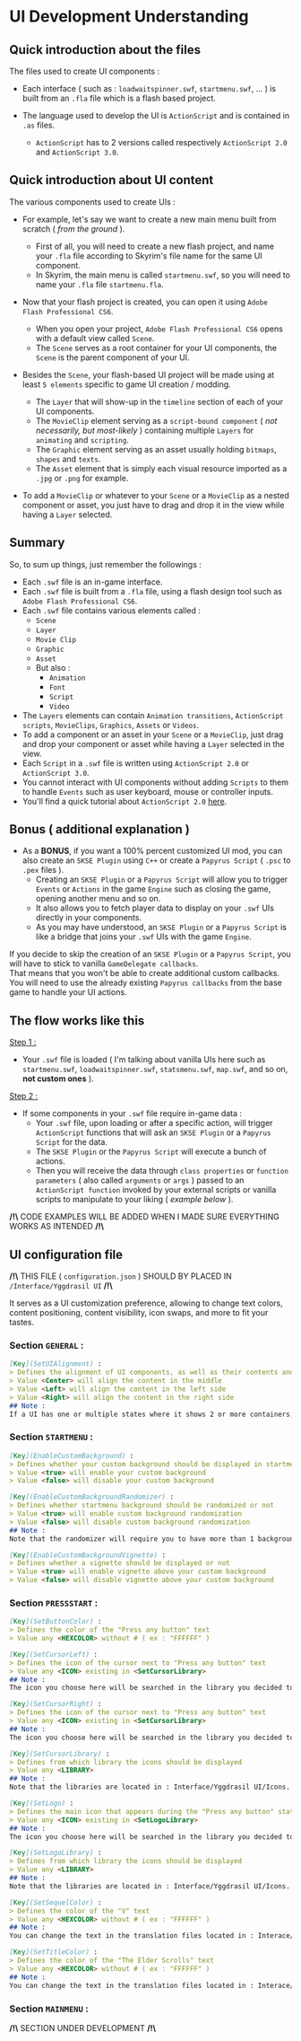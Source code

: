 # UI Development Understanding

## Quick introduction about the files

The files used to create UI components :

- Each interface ( such as : `loadwaitspinner.swf`, `startmenu.swf`, ... ) is built from an `.fla` file which is a flash based project.

- The language used to develop the UI is `ActionScript` and is contained in `.as` files.
    - `ActionScript` has to 2 versions called respectively `ActionScript 2.0` and `ActionScript 3.0`.

## Quick introduction about UI content

The various components used to create UIs :

- For example, let's say we want to create a new main menu built from scratch ( *from the ground* ).
    - First of all, you will need to create a new flash project, and name your `.fla` file according to Skyrim's file name for the same UI component.
    - In Skyrim, the main menu is called `startmenu.swf`, so you will need to name your `.fla` file `startmenu.fla`.
 
- Now that your flash project is created, you can open it using `Adobe Flash Professional CS6`.
    - When you open your project, `Adobe Flash Professional CS6` opens with a default view called `Scene`.
    - The `Scene` serves as a root container for your UI components, the `Scene` is the parent component of your UI.

- Besides the `Scene`, your flash-based UI project will be made using at least `5 elements` specific to game UI creation / modding.
    - The `Layer` that will show-up in the `timeline` section of each of your UI components.
    - The `MovieClip` element serving as a `script-bound component` ( *not necessarily, but most-likely* ) containing multiple `Layers` for `animating` and `scripting`.
    - The `Graphic` element serving as an asset usually holding `bitmaps`, `shapes` and `texts`.
    - The `Asset` element that is simply each visual resource imported as a `.jpg` or `.png` for example.

- To add a `MovieClip` or whatever to your `Scene` or a `MovieClip` as a nested component or asset, you just have to drag and drop it in the view while having a `Layer` selected.

## Summary

So, to sum up things, just remember the followings :

- Each `.swf` file is an in-game interface.
- Each `.swf` file is built from a `.fla` file, using a flash design tool such as `Adobe Flash Professional CS6`.
- Each `.swf` file contains various elements called :
    - `Scene`
    - `Layer`
    - `Movie Clip`
    - `Graphic`
    - `Asset`
    - But also :
        - `Animation`
        - `Font`
        - `Script`
        - `Video`
- The `Layers` elements can contain `Animation transitions`, `ActionScript scripts`, `MovieClips`, `Graphics`, `Assets` or `Videos`.
- To add a component or an asset in your `Scene` or a `MovieClip`, just drag and drop your component or asset while having a `Layer` selected in the view.
- Each `Script` in a `.swf` file is written using `ActionScript 2.0` or `ActionScript 3.0`.
- You cannot interact with UI components without adding `Scripts` to them to handle `Events` such as user keyboard, mouse or controller inputs.
- You'll find a quick tutorial about `ActionScript 2.0` [here](../actionscript/README.md).
  
## Bonus ( additional explanation )

- As a **BONUS**, if you want a 100% percent customized UI mod, you can also create an `SKSE Plugin` using `C++` or create a `Papyrus Script` ( `.psc` to `.pex` files ).
    - Creating an `SKSE Plugin` or a `Papyrus Script` will allow you to trigger `Events` or `Actions` in the game `Engine` such as closing the game, opening another menu and so on.
    - It also allows you to fetch player data to display on your `.swf` UIs directly in your components.
    - As you may have understood, an `SKSE Plugin` or a `Papyrus Script` is like a bridge that joins your `.swf` UIs with the game `Engine`.

If you decide to skip the creation of an `SKSE Plugin` or a `Papyrus Script`, you will have to stick to vanilla `GameDelegate callbacks`.<br/>
That means that you won't be able to create additional custom callbacks.<br/>
You will need to use the already existing `Papyrus callbacks` from the base game to handle your UI actions.

## The flow works like this

<u>Step 1 :</u>
- Your `.swf` file is loaded ( I'm talking about vanilla UIs here such as `startmenu.swf`, `loadwaitspinner.swf`, `statsmenu.swf`, `map.swf`, and so on, **not custom ones** ).

<u>Step 2 :</u>
- If some components in your `.swf` file require in-game data :
    - Your `.swf` file, upon loading or after a specific action, will trigger `ActionScript` functions that will ask an `SKSE Plugin` or a `Papyrus Script` for the data.
    - The `SKSE Plugin` or the `Papyrus Script` will execute a bunch of actions.
    - Then you will receive the data through `class properties` or `function parameters` ( also called `arguments` or `args` ) passed to an `ActionScript function` invoked by your external scripts or vanilla scripts to manipulate to your liking ( *example below* ).

**/!\\** CODE EXAMPLES WILL BE ADDED WHEN I MADE SURE EVERYTHING WORKS AS INTENDED **/!\\**

## UI configuration file

**/!\\** THIS FILE ( `configuration.json` ) SHOULD BY PLACED IN `/Interface/Yggdrasil UI` **/!\\**

It serves as a UI customization preference, allowing to change text colors, content positioning, content visibility, icon swaps, and more to fit your tastes.

### Section `GENERAL` :

```markdown
[Key](SetUIAlignment) :
> Defines the alignment of UI components, as well as their contents and texts
> Value <Center> will align the content in the middle
> Value <Left> will align the content in the left side
> Value <Right> will align the content in the right side
## Note :
If a UI has one or multiple states where it shows 2 or more containers, like startmenu.swf for example where you the have <MainMenu> and ( in some cases ) when selecting a character's save in <CharacterSelection> for example, also shows you another container, then the other container will be placed at the opposite if you chose <Left> or <Right> as value. If you select <Center> the other containers will be placed in the <Left> side first then in the <Right> side if you face cases where you have 3 containers displayed at once.
```

### Section `STARTMENU` :

```markdown
[Key](EnableCustomBackground) :
> Defines whether your custom background should be displayed in startmenu or not
> Value <true> will enable your custom background
> Value <false> will disable your custom background
```

```markdown
[Key](EnableCustomBackgroundRandomizer) :
> Defines whether startmenu background should be randomized or not
> Value <true> will enable custom background randomization
> Value <false> will disable custom background randomization
## Note :
Note that the randomizer will require you to have more than 1 background in the backgrounds folder. Custom backgrounds should be placed in : Interface/Yggdrasil UI/Backgrounds.
```

```markdown
[Key](EnableCustomBackgroundVignette) :
> Defines whether a vignette should be displayed or not
> Value <true> will enable vignette above your custom background
> Value <false> will disable vignette above your custom background
```

### Section `PRESSSTART` :

```markdown
[Key](SetButtonColor) :
> Defines the color of the "Press any button" text
> Value any <HEXCOLOR> without # ( ex : "FFFFFF" )
```

```markdown
[Key](SetCursorLeft) :
> Defines the icon of the cursor next to "Press any button" text
> Value any <ICON> existing in <SetCursorLibrary>
## Note :
The icon you choose here will be searched in the library you decided to use in SetCursorLibrary key, so double check you set the correct Icon IDs here.
```

```markdown
[Key](SetCursorRight) :
> Defines the icon of the cursor next to "Press any button" text
> Value any <ICON> existing in <SetCursorLibrary>
## Note :
The icon you choose here will be searched in the library you decided to use in SetCursorLibrary key, so double check you set the correct Icon IDs here.
```

```markdown
[Key](SetCursorLibrary) :
> Defines from which library the icons should be displayed
> Value any <LIBRARY>
## Note :
Note that the libraries are located in : Interface/Yggdrasil UI/Icons.
```

```markdown
[Key](SetLogo) :
> Defines the main icon that appears during the "Press any button" state
> Value any <ICON> existing in <SetLogoLibrary>
## Note :
The icon you choose here will be searched in the library you decided to use in SetLogoLibrary key, so double check you set the correct Icon IDs here.
```

```markdown
[Key](SetLogoLibrary) :
> Defines from which library the icons should be displayed
> Value any <LIBRARY>
## Note :
Note that the libraries are located in : Interface/Yggdrasil UI/Icons.
```

```markdown
[Key](SetSequelColor) :
> Defines the color of the "V" text
> Value any <HEXCOLOR> without # ( ex : "FFFFFF" )
## Note :
You can change the text in the translation files located in : Interace/Yggdrasil UI/Translations.
```

```markdown
[Key](SetTitleColor) :
> Defines the color of the "The Elder Scrolls" text
> Value any <HEXCOLOR> without # ( ex : "FFFFFF" )
## Note :
You can change the text in the translation files located in : Interace/Yggdrasil UI/Translations.
```

### Section `MAINMENU` :

**/!\\** SECTION UNDER DEVELOPMENT **/!\\**